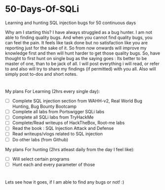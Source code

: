 # 50-Days-Of-SQLi
Learning and hunting SQL injection bugs for 50 continuous days 

Why am I starting this?
I have always struggled as a bug hunter. I am not able to finding quality bugs. And when you cannot find quality bugs, you can feel the pain. It feels like task done but no satisfaction like you are reporting just for the sake of it. So from now onwards will improve my knowledge first and then will hunt harder to get those quality bugs. So, have thought to first hunt on single bug as the saying goes : Its better to be master of one, than to be jack of all. I will post everything i will read, or refer to and also will try to share my findings (if permitted) with you all. Also will simply post to-dos and short notes. 

# 

My plans For Learning (2hrs every single day):
- [ ] Complete SQL injection section from WAHH-v2, Real World Bug Hunting, Bug Bounty Bootcamp
- [ ] Complete all labs from Portswigger SQLi labs
- [ ] Complete all SQLi labs from TryHackMe 
- [ ] Complete/Read writeups of HackTheBox, Root-me labs
- [ ] Read the book : SQL Injection Attack and Defense
- [ ] Read writeups/vlogs related to SQL injection
- [ ] Do other labs (from Github)

My plans For hunting (2hrs atleast daily from the day I feel like):
- [ ]  Will select certain programs
- [ ]  Hunt each and every parameter of those

#

Lets see how it goes, if I am able to find any bugs or not! :) 

